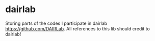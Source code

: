 # dairlab
Storing parts of the codes I participate in dairlab https://github.com/DAIRLab.
All references to this lib should credit to dairlab!
